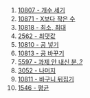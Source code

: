 1. <a href="https://www.acmicpc.net/problem/10807" target="_blank">10807 - 개수 세기</a>
2. <a href="https://www.acmicpc.net/problem/10871" target="_blank">10871 - X보다 작은 수</a>
3. <a href="https://www.acmicpc.net/problem/10818" target="_blank">10818 - 최소, 최대</a>
4. <a href="https://www.acmicpc.net/problem/2562" target="_blank">2562 - 최댓값</a>
5. <a href="https://www.acmicpc.net/problem/10810" target="_blank">10810 - 공 넣기</a>
6. <a href="https://www.acmicpc.net/problem/10813" target="_blank">10813 - 공 바꾸기</a>
7. <a href="https://www.acmicpc.net/problem/5597" target="_blank">5597 - 과제 안 내신 분..?</a>
8. <a href="https://www.acmicpc.net/problem/3052" target="_blank">3052 - 나머지</a>
9. <a href="https://www.acmicpc.net/problem/10811" target="_blank">10811 - 바구니 뒤집기</a>
10. <a href="https://www.acmicpc.net/problem/1546" target="_blank">1546 - 평균</a>
